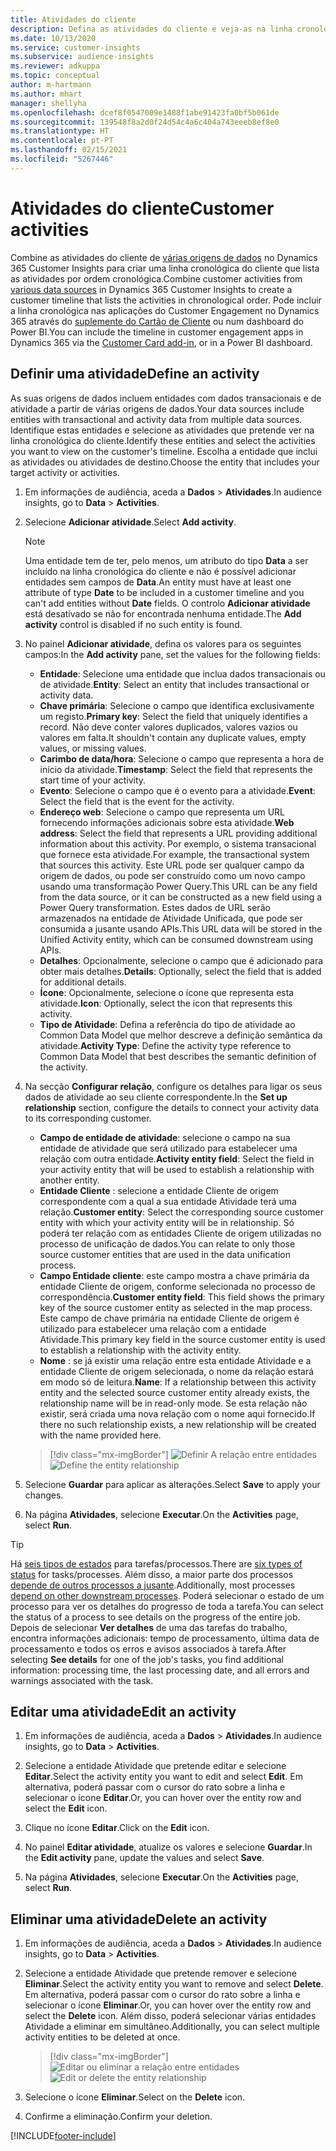 ```yaml
---
title: Atividades do cliente
description: Defina as atividades do cliente e veja-as na linha cronológica do cliente.
ms.date: 10/13/2020
ms.service: customer-insights
ms.subservice: audience-insights
ms.reviewer: adkuppa
ms.topic: conceptual
author: m-hartmann
ms.author: mhart
manager: shellyha
ms.openlocfilehash: dcef8f0547009e1488f1abe91423fa0bf5b061de
ms.sourcegitcommit: 139548f8a2d0f24d54c4a6c404a743eeeb8ef8e0
ms.translationtype: HT
ms.contentlocale: pt-PT
ms.lasthandoff: 02/15/2021
ms.locfileid: "5267446"
---
```

# <a name="customer-activities"></a><span data-ttu-id="68873-103">Atividades do cliente</span><span class="sxs-lookup"><span data-stu-id="68873-103">Customer activities</span></span>

<span data-ttu-id="68873-104">Combine as atividades do cliente de [várias origens de dados](data-sources.md) no Dynamics 365 Customer Insights para criar uma linha cronológica do cliente que lista as atividades por ordem cronológica.</span><span class="sxs-lookup"><span data-stu-id="68873-104">Combine customer activities from [various data sources](data-sources.md) in Dynamics 365 Customer Insights to create a customer timeline that lists the activities in chronological order.</span></span> <span data-ttu-id="68873-105">Pode incluir a linha cronológica nas aplicações do Customer Engagement no Dynamics 365 através do [suplemente do Cartão de Cliente](customer-card-add-in.md) ou num dashboard do Power BI.</span><span class="sxs-lookup"><span data-stu-id="68873-105">You can include the timeline in customer engagement apps in Dynamics 365 via the [Customer Card add-in](customer-card-add-in.md), or in a Power BI dashboard.</span></span>

## <a name="define-an-activity"></a><span data-ttu-id="68873-106">Definir uma atividade</span><span class="sxs-lookup"><span data-stu-id="68873-106">Define an activity</span></span>

<span data-ttu-id="68873-107">As suas origens de dados incluem entidades com dados transacionais e de atividade a partir de várias origens de dados.</span><span class="sxs-lookup"><span data-stu-id="68873-107">Your data sources include entities with transactional and activity data from multiple data sources.</span></span> <span data-ttu-id="68873-108">Identifique estas entidades e selecione as atividades que pretende ver na linha cronológica do cliente.</span><span class="sxs-lookup"><span data-stu-id="68873-108">Identify these entities and select the activities you want to view on the customer's timeline.</span></span> <span data-ttu-id="68873-109">Escolha a entidade que inclui as atividades ou atividades de destino.</span><span class="sxs-lookup"><span data-stu-id="68873-109">Choose the entity that includes your target activity or activities.</span></span>

1. <span data-ttu-id="68873-110">Em informações de audiência, aceda a **Dados** > **Atividades**.</span><span class="sxs-lookup"><span data-stu-id="68873-110">In audience insights, go to **Data** > **Activities**.</span></span>

1. <span data-ttu-id="68873-111">Selecione **Adicionar atividade**.</span><span class="sxs-lookup"><span data-stu-id="68873-111">Select **Add activity**.</span></span>

   > [!NOTE]
   > <span data-ttu-id="68873-112">Uma entidade tem de ter, pelo menos, um atributo do tipo **Data** a ser incluído na linha cronológica do cliente e não é possível adicionar entidades sem campos de **Data**.</span><span class="sxs-lookup"><span data-stu-id="68873-112">An entity must have at least one attribute of type **Date** to be included in a customer timeline and you can't add entities without **Date** fields.</span></span> <span data-ttu-id="68873-113">O controlo **Adicionar atividade** está desativado se não for encontrada nenhuma entidade.</span><span class="sxs-lookup"><span data-stu-id="68873-113">The **Add activity** control is disabled if no such entity is found.</span></span>

1. <span data-ttu-id="68873-114">No painel **Adicionar atividade**, defina os valores para os seguintes campos:</span><span class="sxs-lookup"><span data-stu-id="68873-114">In the **Add activity** pane, set the values for the following fields:</span></span>

   - <span data-ttu-id="68873-115">**Entidade**: Selecione uma entidade que inclua dados transacionais ou de atividade.</span><span class="sxs-lookup"><span data-stu-id="68873-115">**Entity**: Select an entity that includes transactional or activity data.</span></span>
   - <span data-ttu-id="68873-116">**Chave primária**: Selecione o campo que identifica exclusivamente um registo.</span><span class="sxs-lookup"><span data-stu-id="68873-116">**Primary key**: Select the field that uniquely identifies a record.</span></span> <span data-ttu-id="68873-117">Não deve conter valores duplicados, valores vazios ou valores em falta.</span><span class="sxs-lookup"><span data-stu-id="68873-117">It shouldn't contain any duplicate values, empty values, or missing values.</span></span>
   - <span data-ttu-id="68873-118">**Carimbo de data/hora**: Selecione o campo que representa a hora de início da atividade.</span><span class="sxs-lookup"><span data-stu-id="68873-118">**Timestamp**: Select the field that represents the start time of your activity.</span></span>
   - <span data-ttu-id="68873-119">**Evento**: Selecione o campo que é o evento para a atividade.</span><span class="sxs-lookup"><span data-stu-id="68873-119">**Event**: Select the field that is the event for the activity.</span></span>
   - <span data-ttu-id="68873-120">**Endereço web**: Selecione o campo que representa um URL fornecendo informações adicionais sobre esta atividade.</span><span class="sxs-lookup"><span data-stu-id="68873-120">**Web address**: Select the field that represents a URL providing additional information about this activity.</span></span> <span data-ttu-id="68873-121">Por exemplo, o sistema transacional que fornece esta atividade.</span><span class="sxs-lookup"><span data-stu-id="68873-121">For example, the transactional system that sources this activity.</span></span> <span data-ttu-id="68873-122">Este URL pode ser qualquer campo da origem de dados, ou pode ser construído como um novo campo usando uma transformação Power Query.</span><span class="sxs-lookup"><span data-stu-id="68873-122">This URL can be any field from the data source, or it can be constructed as a new field using a Power Query transformation.</span></span> <span data-ttu-id="68873-123">Estes dados de URL serão armazenados na entidade de Atividade Unificada, que pode ser consumida a jusante usando APIs.</span><span class="sxs-lookup"><span data-stu-id="68873-123">This URL data will be stored in the Unified Activity entity, which can be consumed downstream using APIs.</span></span>
   - <span data-ttu-id="68873-124">**Detalhes**: Opcionalmente, selecione o campo que é adicionado para obter mais detalhes.</span><span class="sxs-lookup"><span data-stu-id="68873-124">**Details**: Optionally, select the field that is added for additional details.</span></span>
   - <span data-ttu-id="68873-125">**Ícone**: Opcionalmente, selecione o ícone que representa esta atividade.</span><span class="sxs-lookup"><span data-stu-id="68873-125">**Icon**: Optionally, select the icon that represents this activity.</span></span>
   - <span data-ttu-id="68873-126">**Tipo de Atividade**: Defina a referência do tipo de atividade ao Common Data Model que melhor descreve a definição semântica da atividade.</span><span class="sxs-lookup"><span data-stu-id="68873-126">**Activity Type**: Define the activity type reference to Common Data Model that best describes the semantic definition of the activity.</span></span>

1. <span data-ttu-id="68873-127">Na secção **Configurar relação**, configure os detalhes para ligar os seus dados de atividade ao seu cliente correspondente.</span><span class="sxs-lookup"><span data-stu-id="68873-127">In the **Set up relationship** section, configure the details to connect your activity data to its corresponding customer.</span></span>

    - <span data-ttu-id="68873-128">**Campo de entidade de atividade**: selecione o campo na sua entidade de atividade que será utilizado para estabelecer uma relação com outra entidade.</span><span class="sxs-lookup"><span data-stu-id="68873-128">**Activity entity field**: Select the field in your activity entity that will be used to establish a relationship with another entity.</span></span>
    - <span data-ttu-id="68873-129">**Entidade Cliente** : selecione a entidade Cliente de origem correspondente com a qual a sua entidade Atividade terá uma relação.</span><span class="sxs-lookup"><span data-stu-id="68873-129">**Customer entity**: Select the corresponding source customer entity with which your activity entity will be in relationship.</span></span> <span data-ttu-id="68873-130">Só poderá ter relação com as entidades Cliente de origem utilizadas no processo de unificação de dados.</span><span class="sxs-lookup"><span data-stu-id="68873-130">You can relate to only those source customer entities that are used in the data unification process.</span></span>
    - <span data-ttu-id="68873-131">**Campo Entidade cliente**: este campo mostra a chave primária da entidade Cliente de origem, conforme selecionada no processo de correspondência.</span><span class="sxs-lookup"><span data-stu-id="68873-131">**Customer entity field**: This field shows the primary key of the source customer entity as selected in the map process.</span></span> <span data-ttu-id="68873-132">Este campo de chave primária na entidade Cliente de origem é utilizado para estabelecer uma relação com a entidade Atividade.</span><span class="sxs-lookup"><span data-stu-id="68873-132">This primary key field in the source customer entity is used to establish a relationship with the activity entity.</span></span>
    - <span data-ttu-id="68873-133">**Nome** : se já existir uma relação entre esta entidade Atividade e a entidade Cliente de origem selecionada, o nome da relação estará em modo só de leitura.</span><span class="sxs-lookup"><span data-stu-id="68873-133">**Name**: If a relationship between this activity entity and the selected source customer entity already exists, the relationship name will be in read-only mode.</span></span> <span data-ttu-id="68873-134">Se esta relação não existir, será criada uma nova relação com o nome aqui fornecido.</span><span class="sxs-lookup"><span data-stu-id="68873-134">If there no such relationship exists, a new relationship will be created with the name provided here.</span></span>
   
   > [!div class="mx-imgBorder"]
   > <span data-ttu-id="68873-135">![Definir A relação entre entidades](media/activities-entities-define.png "Definir a relação entre entidades")</span><span class="sxs-lookup"><span data-stu-id="68873-135">![Define the entity relationship](media/activities-entities-define.png "Define the entity relationship")</span></span>

1. <span data-ttu-id="68873-136">Selecione **Guardar** para aplicar as alterações.</span><span class="sxs-lookup"><span data-stu-id="68873-136">Select **Save** to apply your changes.</span></span>

1. <span data-ttu-id="68873-137">Na página **Atividades**, selecione **Executar**.</span><span class="sxs-lookup"><span data-stu-id="68873-137">On the **Activities** page, select **Run**.</span></span>

> [!TIP]
> <span data-ttu-id="68873-138">Há [seis tipos de estados](system.md#status-types) para tarefas/processos.</span><span class="sxs-lookup"><span data-stu-id="68873-138">There are [six types of status](system.md#status-types) for tasks/processes.</span></span> <span data-ttu-id="68873-139">Além disso, a maior parte dos processos [depende de outros processos a jusante](system.md#refresh-policies).</span><span class="sxs-lookup"><span data-stu-id="68873-139">Additionally, most processes [depend on other downstream processes](system.md#refresh-policies).</span></span> <span data-ttu-id="68873-140">Poderá selecionar o estado de um processo para ver os detalhes do progresso de toda a tarefa.</span><span class="sxs-lookup"><span data-stu-id="68873-140">You can select the status of a process to see details on the progress of the entire job.</span></span> <span data-ttu-id="68873-141">Depois de selecionar **Ver detalhes** de uma das tarefas do trabalho, encontra informações adicionais: tempo de processamento, última data de processamento e todos os erros e avisos associados à tarefa.</span><span class="sxs-lookup"><span data-stu-id="68873-141">After selecting **See details** for one of the job's tasks, you find additional information: processing time, the last processing date, and all errors and warnings associated with the task.</span></span>

## <a name="edit-an-activity"></a><span data-ttu-id="68873-142">Editar uma atividade</span><span class="sxs-lookup"><span data-stu-id="68873-142">Edit an activity</span></span>

1. <span data-ttu-id="68873-143">Em informações de audiência, aceda a **Dados** > **Atividades**.</span><span class="sxs-lookup"><span data-stu-id="68873-143">In audience insights, go to **Data** > **Activities**.</span></span>

2. <span data-ttu-id="68873-144">Selecione a entidade Atividade que pretende editar e selecione **Editar**.</span><span class="sxs-lookup"><span data-stu-id="68873-144">Select the activity entity you want to edit and select **Edit**.</span></span> <span data-ttu-id="68873-145">Em alternativa, poderá passar com o cursor do rato sobre a linha e selecionar o ícone **Editar**.</span><span class="sxs-lookup"><span data-stu-id="68873-145">Or, you can hover over the entity row and select the **Edit** icon.</span></span>

3. <span data-ttu-id="68873-146">Clique no ícone **Editar**.</span><span class="sxs-lookup"><span data-stu-id="68873-146">Click on the **Edit** icon.</span></span>

4. <span data-ttu-id="68873-147">No painel **Editar atividade**, atualize os valores e selecione **Guardar**.</span><span class="sxs-lookup"><span data-stu-id="68873-147">In the **Edit activity** pane, update the values and select **Save**.</span></span>

5. <span data-ttu-id="68873-148">Na página **Atividades**, selecione **Executar**.</span><span class="sxs-lookup"><span data-stu-id="68873-148">On the **Activities** page, select **Run**.</span></span>

## <a name="delete-an-activity"></a><span data-ttu-id="68873-149">Eliminar uma atividade</span><span class="sxs-lookup"><span data-stu-id="68873-149">Delete an activity</span></span>

1. <span data-ttu-id="68873-150">Em informações de audiência, aceda a **Dados** > **Atividades**.</span><span class="sxs-lookup"><span data-stu-id="68873-150">In audience insights, go to **Data** > **Activities**.</span></span>

2. <span data-ttu-id="68873-151">Selecione a entidade Atividade que pretende remover e selecione **Eliminar**.</span><span class="sxs-lookup"><span data-stu-id="68873-151">Select the activity entity you want to remove and select **Delete**.</span></span> <span data-ttu-id="68873-152">Em alternativa, poderá passar com o cursor do rato sobre a linha e selecionar o ícone **Eliminar**.</span><span class="sxs-lookup"><span data-stu-id="68873-152">Or, you can hover over the entity row and select the **Delete** icon.</span></span> <span data-ttu-id="68873-153">Além disso, poderá selecionar várias entidades Atividade a eliminar em simultâneo.</span><span class="sxs-lookup"><span data-stu-id="68873-153">Additionally, you can select multiple activity entities to be deleted at once.</span></span>
   > [!div class="mx-imgBorder"]
   > <span data-ttu-id="68873-154">![Editar ou eliminar a relação entre entidades](media/activities-entities-edit-delete.png "Editar ou eliminar a relação entre entidades")</span><span class="sxs-lookup"><span data-stu-id="68873-154">![Edit or delete the entity relationship](media/activities-entities-edit-delete.png "Edit or delete the entity relationship")</span></span>

3. <span data-ttu-id="68873-155">Selecione o ícone **Eliminar**.</span><span class="sxs-lookup"><span data-stu-id="68873-155">Select on the **Delete** icon.</span></span>

4. <span data-ttu-id="68873-156">Confirme a eliminação.</span><span class="sxs-lookup"><span data-stu-id="68873-156">Confirm your deletion.</span></span>


[!INCLUDE[footer-include](../includes/footer-banner.md)]